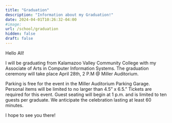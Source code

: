 ```yaml
---
title: "Graduation"
description: "Information about my Graduation!" 
date: 2024-04-01T10:26:32-04:00
#image: 
url: /school/graduation
hidden: false
draft: false
---
```


Hello All!

I will be graduating from Kalamazoo Valley Community College with my Associate of Arts in Computer Information Systems. The graduation ceremony will take place April 28th, 2 P.M @ Miller Auditorium.

Parking is free for the event in the Miller Auditorium Parking Garage. Personal items will be limited to no larger than 4.5” x 6.5.” Tickets are required for this event. Guest seating will begin at 1 p.m. and is limited to ten guests per graduate. We anticipate the celebration lasting at least 60 minutes.

I hope to see you there!

